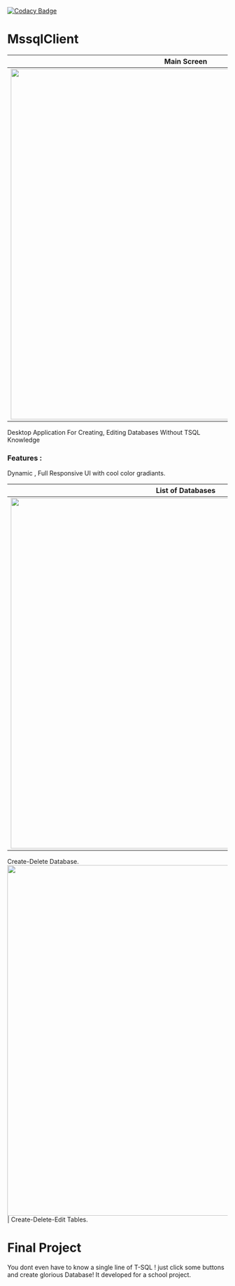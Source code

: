 [![Codacy Badge](https://api.codacy.com/project/badge/Grade/33338684486c4e9083e20696271e61ea)](https://www.codacy.com/app/crtmneric/MssqlClient?utm_source=github.com&amp;utm_medium=referral&amp;utm_content=crtmneric/MssqlClient&amp;utm_campaign=Badge_Grade)
# MssqlClient
Main Screen       | 
------------|
<img src="https://cdn.pbrd.co/images/HnCWLnl.png" width="800">  |
Desktop Application For Creating, Editing Databases Without TSQL Knowledge
### Features :
Dynamic , Full Responsive UI with cool color gradiants.
 
List of Databases      | 
------------|
<img src="https://cdn.pbrd.co/images/HnD1jEx.png" width="800">  |
Create-Delete Database.
<img src="https://cdn.pbrd.co/images/HnCZ9Qv.png" width="800">  |
Create-Delete-Edit Tables.

# Final Project #
You dont even have to know a single line of T-SQL ! just click some buttons and create glorious Database!
It developed for a school project.
